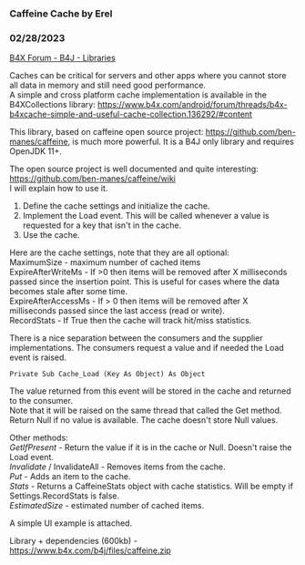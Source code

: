 ### Caffeine Cache by Erel
### 02/28/2023
[B4X Forum - B4J - Libraries](https://www.b4x.com/android/forum/threads/146485/)

Caches can be critical for servers and other apps where you cannot store all data in memory and still need good performance.  
A simple and cross platform cache implementation is available in the B4XCollections library: <https://www.b4x.com/android/forum/threads/b4x-b4xcache-simple-and-useful-cache-collection.136292/#content>  
  
This library, based on caffeine open source project: <https://github.com/ben-manes/caffeine>, is much more powerful. It is a B4J only library and requires OpenJDK 11+.  
  
The open source project is well documented and quite interesting: <https://github.com/ben-manes/caffeine/wiki>  
I will explain how to use it.  
  
1. Define the cache settings and initialize the cache.  
2. Implement the Load event. This will be called whenever a value is requested for a key that isn't in the cache.  
3. Use the cache.  
  
Here are the cache settings, note that they are all optional:  
MaximumSize - maximum number of cached items  
ExpireAfterWriteMs - If >0 then items will be removed after X milliseconds passed since the insertion point. This is useful for cases where the data becomes stale after some time.  
ExpireAfterAccessMs - If > 0 then items will be removed after X milliseconds passed since the last access (read or write).  
RecordStats - If True then the cache will track hit/miss statistics.  
  
There is a nice separation between the consumers and the supplier implementations. The consumers request a value and if needed the Load event is raised.  
  

```B4X
Private Sub Cache_Load (Key As Object) As Object
```

  
The value returned from this event will be stored in the cache and returned to the consumer.  
Note that it will be raised on the same thread that called the Get method.  
Return Null if no value is available. The cache doesn't store Null values.  
  
Other methods:  
*GetIfPresent* - Return the value if it is in the cache or Null. Doesn't raise the Load event.  
*Invalidate* / InvalidateAll - Removes items from the cache.  
*Put* - Adds an item to the cache.  
*Stats -* Returns a CaffeineStats object with cache statistics. Will be empty if Settings.RecordStats is false.  
*EstimatedSize* - estimated number of cached items.  
  
A simple UI example is attached.  
  
Library + dependencies (600kb) - <https://www.b4x.com/b4j/files/caffeine.zip>